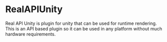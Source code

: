 # RealAPIUnity
Real API Unity is plugin for unity that can be used for runtime rendering. This is an API based plugin so it can be used in any platform without much hardware requirements.
